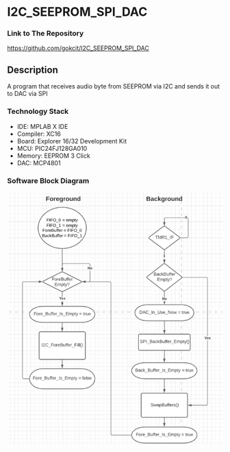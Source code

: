 # I2C_SEEPROM_SPI_DAC

### Link to The Repository
https://github.com/gokcit/I2C_SEEPROM_SPI_DAC

## Description
A program that receives audio byte from SEEPROM via I2C and sends it out to DAC via SPI

### Technology Stack
- IDE: MPLAB X IDE
- Compiler: XC16
- Board: Explorer 16/32 Development Kit
- MCU: PIC24FJ128GA010
- Memory: EEPROM 3 Click
- DAC: MCP4801

### Software Block Diagram
![Alt text](https://github.com/gokcit/I2C_SEEPROM_SPI_DAC/blob/main/flow%20chart.png "Software Block Diagram")
